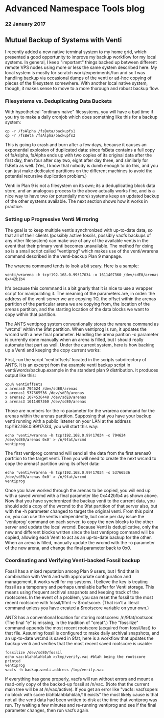 # Advanced Namespace Tools blog
### 22 January 2017

## Mutual Backup of Systems with Venti

I recently added a new native terminal system to my home grid, which presented a good opportunity to improve my backup workflow for my local systems. In general, I keep "important" things backed up between different remote VPS nodes using more or less the same system described here. My local system is mostly for scratch work/experiments/fun and so I was handling backup via occasional dumps of the venti or ad-hoc copying of pieces of the filesystem somewhere. With another local native system, though, it makes sense to move to a more thorough and robust backup flow.

### Filesystems vs. Deduplicating Data Buckets

With hypothetical "ordinary naive" filesystems, you will have a bad time if you try to make a daily cronjob which does something like this for a backup system:

	cp -r /fsAlpha /fsBeta/backupfs1
	cp -r /fsBeta /fsAlpha/backupfs2

This is going to crash and burn after a few days, because it causes an exponential explosion of duplicated data: since fsBeta contains a full copy of fsAslpha, fsAlpha ends up with two copies of its original data after the first day, then four after day two, eight after day three, and similarly for fsBeta as well. (Yes, I know that nobody is dumb enough to do this, and you can just make dedicated partitions on the different machines to avoid the potential recursive duplication problem.)

Venti in Plan 9 is not a filesystem on its own; its a deduplicating block data store, and an analogous process to the above actually works fine, and is a nice way to have two (or potentially more) systems keep an updated backup of the other systems available. The next section shows how it works in practice.

### Setting up Progressive Venti Mirroring

The goal is to keep multiple ventis synchronized with up-to-date data, so that all of their clients (possibly active fossils, possibly vacfs backups of any other filesystem) can make use of any of the available ventis in the event that their primary venti becomes unavailable. The method for doing so is a small script called "ventiprog" which makes use of the venti/wrarena command described in the venti-backup Plan 9 manpage.

The wrarena command tends to look a bit scary. Here is a sample:

	venti/wrarena -h tcp!192.168.0.99!17034 -o 1611407360 /dev/sdE0/arenas 0x442b1b4

It's because this commnand is a bit gnarly that it is nice to use a wrapper script for manipulating it. The meaning of the parameters are, in order: the address of the venti server we are copying TO, the offset within the arenas partition of the particular arena we are copying from, the location of the arenas partition, and the starting location of the data blocks we want to copy within that partition.

The ANTS ventiprog system conventionally stores the wrarena command as 'wrcmd' within the 9fat partition. When ventiprog is run, it updates the wrcmd with a new final parameter. Handling the arena parition -o parameter is currently done manually when an arena is filled, but I should really automate that part as well. Under the current system, here is how backing up a Venti and keeping the copy current works:

First, run the script 'ventioffsets' located in the scripts subdirectory of ANTS. It is an excerpt from the example venti backup script in venti/words/backup.example in the standard plan 9 distribution. It produces output like this:

	cpu% ventioffsets
	x arenas0 794624 /dev/sdE0/arenas
	x arenas1 537665536 /dev/sdE0/arenas
	x arenas2 1074536448 /dev/sdE0/arenas
	x arenas3 1611407360 /dev/sdE0/arenas

Those are numbers for the -o parameter for the wrarena command for the arenas within the arenas partition. Supposing that you have your backup venti running with a public listener on your LAN at the address tcp!192.168.0.99!17034, you will start this way:

	echo 'venti/wrarena -h tcp!192.168.0.99!17034 -o 794624 /dev/sdE0/arenas 0x0' > /n/9fat/wrcmd
	ventiprog

The first ventiprog command will send all the data from the first arenas0 partition to the target venti. Then you will need to create the next wrcmd to copy the arenas1 partition using its offset data:

	echo 'venti/wrarena -h tcp!192.168.0.99!17034 -o 53766536 /dev/sdE0/arenas 0x0' > /n/9fat/wrcmd
	ventiprog

Once you have worked through the arenas to be copied, you will end up with a saved wrcmd with a final parameter like 0x442b1b4 as shown above. Now that you have synchronized the backup venti to the current data, you should add a copy of the wrcmd to the 9fat partition of that server also, but with the -h parameter changed to target the original venti. From this point on, you can use the ventis independently, but once per day issue the 'ventiprog' command on each server, to copy the new blocks to the other server and update the local wrcmd. Because Venti is deduplicative, only the new and different blocks written since the last ventiprog command will be copied, allowing each Venti to act as an up-to-date backup for the other. When an arena is filled, manually update the wrcmd with the -o parameter of the new arena, and change the final parameter back to 0x0.

### Coordinating and Verifying Venti-backed Fossil backup

Fossil has a mixed reputation among Plan 9 users, but I find that in combination with Venti and with appropriate configuration and management, it works well for my systems. I believe the key is treating fossil as a temporary and perhaps unreliable buffer for Venti storage. This means using frequent archival snapshots and keeping track of the rootscores. In the event of a problem, you can reset the fossil to the most recent rootscore with fossil/flfmt -v $rootscore. (That isn't a literal command unless you have created a $rootscore variable on your own.)

ANTS has a conventional location for storing rootscores: /n/9fat/rootscor. (The final "e" is missing, in the tradition of "creat".) The "fossilize" command appends the most recent rootscore (acquired from fossil/last) to that file. Assuming fossil is configured to make daily archival snapshots, and an up-to-date wrcmd is saved in 9fat, here is a workflow that updates the backup venti and verifies that the most recent saved rootscore is usable:

	fossilize /dev/sdE0/fossil
	echo vac:blahblahblah >/tmp/verify.vac #blah being the rootscore printed
	ventiprog
	vacfs -h backup.venti.address /tmp/verify.vac

If everything has gone properly, vacfs will run without errors and mount a read-only copy of the backed-up fossil at /n/vac. (Note that the current main tree will be at /n/vac/active). If you get an error like "vacfs: vacfsopen: no block with score blahblahblahblah/16 exists" the most likely cause is that not all the venti data had been written to disk at the time that ventiprog was run. Try waiting a few minutes and re-running ventiprog and see if the final parameter changes, then run vacfs again.
